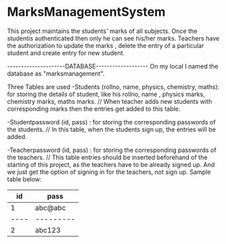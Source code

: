 # MarksManagementSystem
This project maintains the students' marks of all subjects. Once the studentis authenticated then only he can see his/her marks.
Teachers have the authorization to update the marks , delete the entry of a particular student and create entry for new student.

---------------------DATABASE-------------------
On my local I named the database as "marksmanagement".

Three Tables are used
-Students (rollno, name, physics, chemistry, maths): for storing the details of student, like his rollno, name , physics marks, chemistry marks, maths marks.
// When teacher adds new students with corresponding marks then the entries get added to this table.

-Studentpassword (id, pass) : for storing the corresponding passwords of the students.
// In this table, when the students sign up, the entries will be added.

-Teacherpassword (id, pass) : for storing the corresponding passwords of the teachers.
// This table entries should be inserted beforehand of the starting of this project, as the teachers have to be already signed up. And we just get the option of signing in
for the teachers, not sign up.
Sample table below:

|id  | pass    |
|----|---------|
|1   | abc@abc |
|----|---------|
|2   | abc123  |


